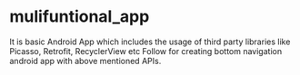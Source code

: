 # mulifuntional_app
It is basic Android App which includes the usage of third party libraries like Picasso, Retrofit, RecyclerView etc
Follow for creating bottom navigation android app with above mentioned APIs.
